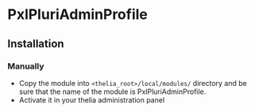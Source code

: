 # PxlPluriAdminProfile

## Installation

### Manually

* Copy the module into ```<thelia_root>/local/modules/``` directory and be sure that the name of the module is PxlPluriAdminProfile.
* Activate it in your thelia administration panel
